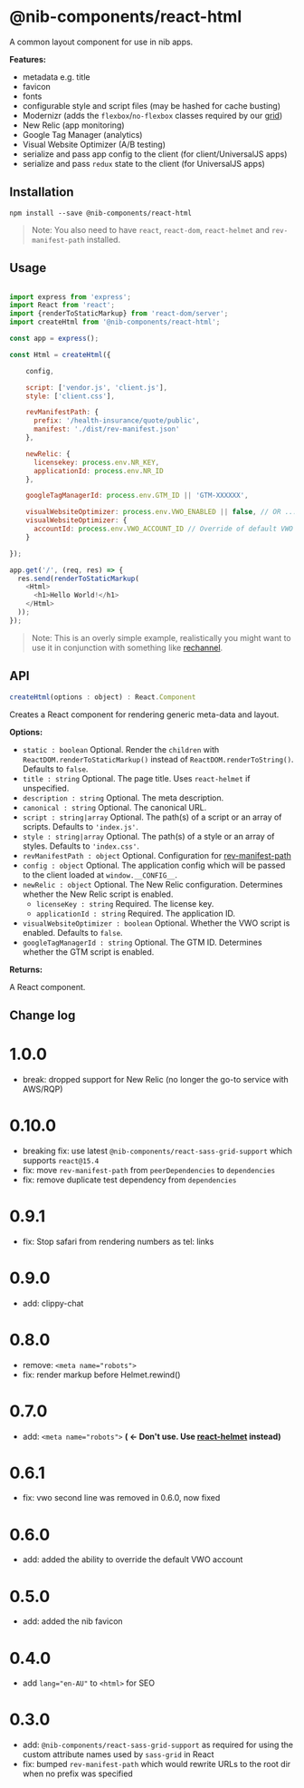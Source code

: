 # @nib-components/react-html

A common layout component for use in nib apps.

**Features:**

- metadata e.g. title
- favicon
- fonts
- configurable style and script files (may be hashed for cache busting)
- Modernizr (adds the `flexbox`/`no-flexbox` classes required by our [grid](https://github.com/nib-styles/sass-grid))
- New Relic (app monitoring)
- Google Tag Manager (analytics)
- Visual Website Optimizer (A/B testing)
- serialize and pass app config to the client (for client/UniversalJS apps)
- serialize and pass `redux` state to the client (for UniversalJS apps)

## Installation

    npm install --save @nib-components/react-html

 > Note: You also need to have `react`, `react-dom`, `react-helmet` and `rev-manifest-path` installed.

## Usage

```javascript

import express from 'express';
import React from 'react';
import {renderToStaticMarkup} from 'react-dom/server';
import createHtml from '@nib-components/react-html';

const app = express();

const Html = createHtml({

    config,

    script: ['vendor.js', 'client.js'],
    style: ['client.css'],

    revManifestPath: {
      prefix: '/health-insurance/quote/public',
      manifest: './dist/rev-manifest.json'
    },

    newRelic: {
      licensekey: process.env.NR_KEY,
      applicationId: process.env.NR_ID
    },

    googleTagManagerId: process.env.GTM_ID || 'GTM-XXXXXX',

    visualWebsiteOptimizer: process.env.VWO_ENABLED || false, // OR ...
    visualWebsiteOptimizer: {
      accountId: process.env.VWO_ACCOUNT_ID // Override of default VWO Account Id
    }

});

app.get('/', (req, res) => {
  res.send(renderToStaticMarkup(
    <Html>
      <h1>Hello World!</h1>
    </Html>
  ));
});

```

> Note: This is an overly simple example, realistically you might want to use it in conjunction with something like [rechannel](https://www.npmjs.com/package/rechannel).

## API

```javascript
createHtml(options : object) : React.Component
```

Creates a React component for rendering generic meta-data and layout.

**Options:**

- `static : boolean` Optional. Render the `children` with `ReactDOM.renderToStaticMarkup()` instead of `ReactDOM.renderToString()`.  Defaults to `false`.
- `title : string` Optional. The page title. Uses `react-helmet` if unspecified.
- `description : string` Optional. The meta description.
- `canonical : string` Optional. The canonical URL.
- `script : string|array` Optional. The path(s) of a script or an array of scripts. Defaults to `'index.js'`.
- `style : string|array` Optional. The path(s) of a style or an array of styles. Defaults to `'index.css'`.
- `revManifestPath : object` Optional. Configuration for [rev-manifest-path](https://www.npmjs.com/package/rev-manifest-path)
- `config : object` Optional. The application config which will be passed to the client loaded at `window.__CONFIG__`.
- `newRelic : object` Optional. The New Relic configuration. Determines whether the New Relic script is enabled.
  - `licenseKey : string` Required. The license key.
  - `applicationId : string` Required. The application ID.
- `visualWebsiteOptimizer : boolean` Optional. Whether the VWO script is enabled. Defaults to `false`.
- `googleTagManagerId : string` Optional. The GTM ID. Determines whether the GTM script is enabled.

**Returns:**

A React component.

## Change log

# 1.0.0

- break: dropped support for New Relic (no longer the go-to service with AWS/RQP)

# 0.10.0

- breaking fix: use latest `@nib-components/react-sass-grid-support` which supports `react@15.4`
- fix: move `rev-manifest-path` from `peerDependencies` to `dependencies`
- fix: remove duplicate test dependency from `dependencies`

# 0.9.1

- fix: Stop safari from rendering numbers as tel: links

# 0.9.0

- add: clippy-chat

# 0.8.0

- remove: `<meta name="robots">`
- fix: render markup before Helmet.rewind()

# 0.7.0

- add: `<meta name="robots">` **( <- Don't use. Use [react-helmet](https://github.com/nfl/react-helmet) instead)**

# 0.6.1
- fix: vwo second line was removed in 0.6.0, now fixed

# 0.6.0

- add: added the ability to override the default VWO account

# 0.5.0

- add: added the nib favicon

# 0.4.0

- add `lang="en-AU"` to `<html>` for SEO

# 0.3.0

- add: `@nib-components/react-sass-grid-support` as required for using the custom attribute names used by `sass-grid`
 in React
- fix: bumped `rev-manifest-path` which would rewrite URLs to the root dir when no prefix was specified
